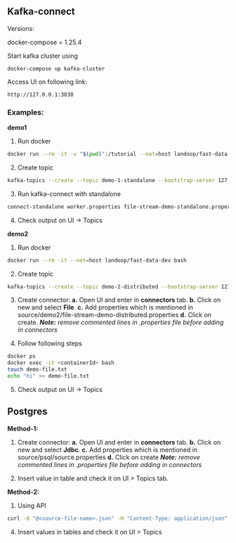 ## **Kafka-connect**
Versions:

docker-compose = 1.25.4


Start kafka cluster  using 

    docker-compose up kafka-cluster
Access UI on following link:


    http://127.0.0.1:3030
### Examples:

**demo1**

1. Run docker
 ```bash
docker run --rm -it -v "$(pwd)":/tutorial --net=host landoop/fast-data-dev bash
```
2. Create topic
```bash
kafka-topics --create --topic demo-1-standalone --bootstrap-server 127.0.0.1:9092 --partitions 3 --replication-factor 1
```
3.  Run kafka-connect with standalone
```bash
connect-standalone worker.properties file-stream-demo-standalone.properties
```
4. Check output on UI -> Topics


**demo2**
1. Run docker
```bash
docker run --rm -it --net=host landoop/fast-data-dev bash
```
2. Create topic
```bash
kafka-topics --create --topic demo-2-distributed --bootstrap-server 127.0.0.1:9092 --partitions 3 --replication-factor 1
```
3. Create connector:
	**a.** Open UI and enter in  **connectors** tab.
	**b.** Click on new and select **File**.
	**c.** Add properties which is mentioned in source/demo2/file-stream-demo-distributed.properties
	**d.** Click on create.
	***Note:** remove commented lines in .properties file before adding in connectors*

4. Follow following steps
```bash
docker ps
docker exec -it <containerId> bash
touch demo-file.txt
echo "hi" >> demo-file.txt
```
5. Check output on UI -> Topics


## **Postgres**

**Method-1:**
 1. Create connector:
	**a.** Open UI and enter in  **connectors** tab.
	**b.** Click on new and select **Jdbc**.
	**c.** Add properties which is mentioned in source/psql/source.properties
	**d.** Click on create
	***Note:** remove commented lines in .properties file before adding in connectors*

2. Insert value in table and check it on UI > Topics tab.

**Method-2:**
  1. Using API
 ```bash
 curl -d "@<source-file-name>.json" -H "Content-Type: application/json" -X POST http://localhost:8083/connectors
```

  4. Insert values in tables and check it on UI > Topics
